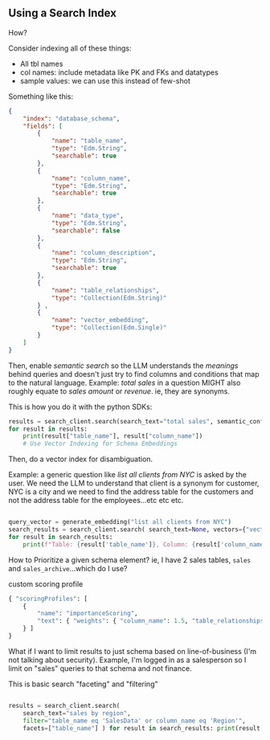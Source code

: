 ## Using a Search Index

How?  

Consider indexing all of these things:  

* All tbl names
* col names: include metadata like PK and FKs and datatypes
* sample values: we can use this instead of few-shot

Something like this:  

```json
{ 
    "index": "database_schema", 
    "fields": [ 
        { 
            "name": "table_name", 
            "type": "Edm.String", 
            "searchable": true 
        }, 
        { 
            "name": "column_name", 
            "type": "Edm.String", 
            "searchable": true 
        }, 
        { 
            "name": "data_type", 
            "type": "Edm.String", 
            "searchable": false 
        }, 
        { 
            "name": "column_description", 
            "type": "Edm.String", 
            "searchable": true 
        }, 
        { 
            "name": "table_relationships", 
            "type": "Collection(Edm.String)" 
        } ,
        {
            "name": "vector_embedding", 
            "type": "Collection(Edm.Single)"
        }
    ] 
}

```

Then, enable _semantic search_ so the LLM understands the _meanings_ behind queries and doesn't just try to find columns and conditions that map to the natural language.  Example:  _total sales_ in a question MIGHT also roughly equate to _sales amount_ or _revenue_.  ie, they are synonyms.  

This is how you do it with the python SDKs:

```python
results = search_client.search(search_text="total sales", semantic_configuration_name="default" ) 
for result in results: 
    print(result["table_name"], result["column_name"]) 
    # Use Vector Indexing for Schema Embeddings


```

Then, do a vector index for disambiguation.  

Example:  a generic question like _list all clients from NYC_ is asked by the user.  We need the LLM to understand that client is a synonym for customer, NYC is a city and we need to find the address table for the customers and not the address table for the employees...etc etc etc.  

```python

query_vector = generate_embedding("list all clients from NYC") 
search_results = search_client.search( search_text=None, vectors={"vector_embedding": query_vector}, top=5 ) 
for result in search_results: 
    print(f"Table: {result['table_name']}, Column: {result['column_name']}")
```


How to Prioritize a given schema element? ie, I have 2 sales tables, `sales` and `sales_archive`...which do I use?  

custom scoring profile

```python
{ "scoringProfiles": [ 
    { 
        "name": "importanceScoring", 
        "text": { "weights": { "column_name": 1.5, "table_relationships": 2.0 } } 
    } ] 
}

```


What if I want to limit results to just schema based on line-of-business (I'm not talking about security).  Example, I'm logged in as a salesperson so I limit on "sales" queries to that schema and not finance.  

This is basic search "faceting" and "filtering"

```python

results = search_client.search( 
    search_text="sales by region", 
    filter="table_name eq 'SalesData' or column_name eq 'Region'", 
    facets=["table_name"] ) for result in search_results: print(result["table_name"], result["column_name"])

```